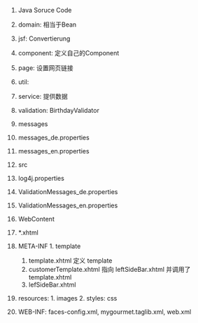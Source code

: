 

1. Java Soruce Code
  1. domain:      相当于Bean
  2. jsf:         Convertierung
  3. component:   定义自己的Component
  4. page:        设置网页链接
  5. util:        
  6. service:     提供数据
  7. validation:  BirthdayValidator

2. messages
  1. messages_de.properties
  2. messages_en.properties

3. src
  1. log4j.properties
  2. ValidationMessages_de.properties
  3. ValidationMessages_en.properties

4. WebContent
  1. *.xhtml
  2. META-INF
    1. template
      1. template.xhtml 定义 template
      2. customerTemplate.xhtml 指向 leftSideBar.xhtml 并调用了 template.xhtml
      3. lefSideBar.xhtml
  3. resources:
    1. images
    2. styles: css
  4. WEB-INF: faces-config.xml, mygourmet.taglib.xml, web.xml
